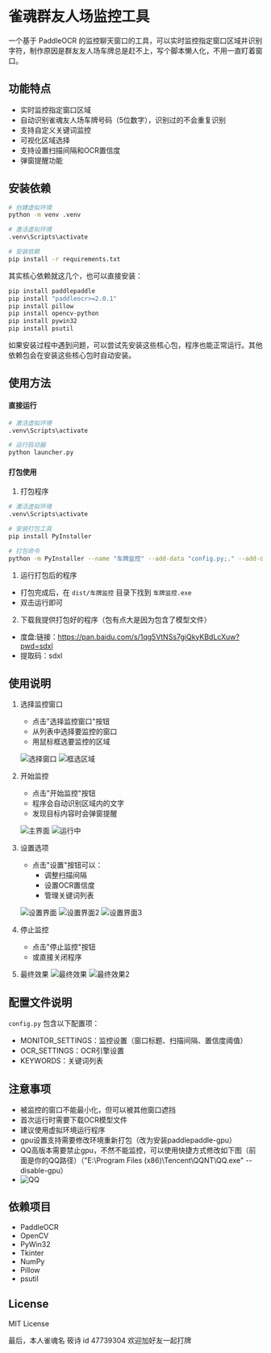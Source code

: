 # 雀魂群友人场监控工具

一个基于 PaddleOCR 的监控聊天窗口的工具，可以实时监控指定窗口区域并识别字符，制作原因是群友友人场车牌总是赶不上，写个脚本懒人化，不用一直盯着窗口。

## 功能特点

- 实时监控指定窗口区域
- 自动识别雀魂友人场车牌号码（5位数字），识别过的不会重复识别
- 支持自定义关键词监控
- 可视化区域选择
- 支持设置扫描间隔和OCR置信度
- 弹窗提醒功能

## 安装依赖

```bash
# 创建虚拟环境
python -m venv .venv

# 激活虚拟环境
.venv\Scripts\activate

# 安装依赖
pip install -r requirements.txt
```

其实核心依赖就这几个，也可以直接安装：
```bash
pip install paddlepaddle
pip install "paddleocr>=2.0.1"
pip install pillow
pip install opencv-python
pip install pywin32
pip install psutil
```

如果安装过程中遇到问题，可以尝试先安装这些核心包，程序也能正常运行。其他依赖包会在安装这些核心包时自动安装。

## 使用方法

#### 直接运行
```bash
# 激活虚拟环境
.venv\Scripts\activate

# 运行启动器
python launcher.py
```

#### 打包使用
1. 打包程序
```bash
# 激活虚拟环境
.venv\Scripts\activate

# 安装打包工具
pip install PyInstaller

# 打包命令
python -m PyInstaller --name "车牌监控" --add-data "config.py;." --add-data "quehun.ico;." --add-data "utils.py;." --add-data "gui;gui" --add-data "monitor;monitor" --add-data "ocr;ocr" --add-data ".venv\Lib\site-packages\paddle\libs\*.dll;paddle\libs" --add-data ".venv\Lib\site-packages\paddleocr;paddleocr" --hidden-import paddleocr --hidden-import PIL --hidden-import cv2 --hidden-import win32gui --hidden-import win32ui --hidden-import win32con --hidden-import numpy --hidden-import psutil --collect-all paddleocr --collect-all paddle --noconsole --icon=quehun.ico main.py
```


1. 运行打包后的程序
- 打包完成后，在 `dist/车牌监控` 目录下找到 `车牌监控.exe`
- 双击运行即可

2. 下载我提供打包好的程序（包有点大是因为包含了模型文件）
-  度盘:链接：https://pan.baidu.com/s/1qg5VtNSs7giQkyKBdLcXuw?pwd=sdxl 
-  提取码：sdxl 

## 使用说明

1. 选择监控窗口
   - 点击"选择监控窗口"按钮
   - 从列表中选择要监控的窗口
   - 用鼠标框选要监控的区域

   ![选择窗口](运行图片/选择窗口.png)
   ![框选区域](运行图片/框选区域.png)

2. 开始监控
   - 点击"开始监控"按钮
   - 程序会自动识别区域内的文字
   - 发现目标内容时会弹窗提醒

   ![主界面](运行图片/主界面.png)
   ![运行中](运行图片/运行中.png)

3. 设置选项
   - 点击"设置"按钮可以：
     - 调整扫描间隔
     - 设置OCR置信度
     - 管理关键词列表

   ![设置界面](运行图片/设置界面.png)
   ![设置界面2](运行图片/设置界面2.png)
   ![设置界面3](运行图片/设置界面3.png)

4. 停止监控
   - 点击"停止监控"按钮
   - 或直接关闭程序

5. 最终效果
   ![最终效果](运行图片/最终效果.png)
   ![最终效果2](运行图片/最终效果2.png)

## 配置文件说明

`config.py` 包含以下配置项：
- MONITOR_SETTINGS：监控设置（窗口标题、扫描间隔、置信度阈值）
- OCR_SETTINGS：OCR引擎设置
- KEYWORDS：关键词列表

## 注意事项

- 被监控的窗口不能最小化，但可以被其他窗口遮挡
- 首次运行时需要下载OCR模型文件
- 建议使用虚拟环境运行程序
- gpu设置支持需要修改环境重新打包（改为安装paddlepaddle-gpu）
- QQ高版本需要禁止gpu，不然不能监控，可以使用快捷方式修改如下图（前面是你的QQ路径）（"E:\Program Files (x86)\Tencent\QQNT\QQ.exe" --disable-gpu）
- ![QQ](运行图片/qq设置.png)


## 依赖项目

- PaddleOCR
- OpenCV
- PyWin32
- Tkinter
- NumPy
- Pillow
- psutil

## License

MIT License

最后，本人雀魂名 筱诗 id 47739304 欢迎加好友一起打牌
